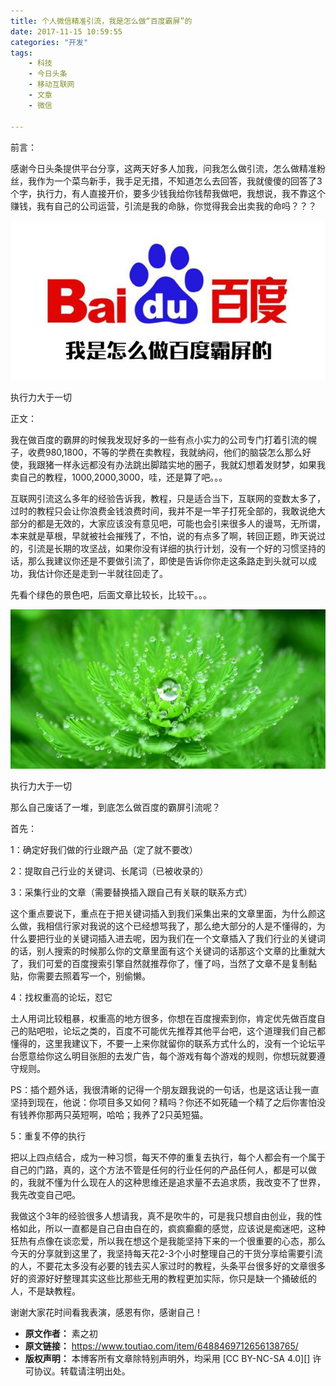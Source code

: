 ```yaml
---
title: 个人微信精准引流，我是怎么做“百度霸屏”的
date: 2017-11-15 10:59:55
categories: "开发"
tags:
	- 科技
	- 今日头条
	- 移动互联网
	- 文章
	- 微信

---
```


前言：

感谢今日头条提供平台分享，这两天好多人加我，问我怎么做引流，怎么做精准粉丝，我作为一个菜鸟新手，我手足无措，不知道怎么去回答，我就傻傻的回答了3个字，执行力，有人直接开价，要多少钱我给你钱帮我做吧，我想说，我不靠这个赚钱，我有自己的公司运营，引流是我的命脉，你觉得我会出卖我的命吗？？？

![个人微信精准引流，我是怎么做“百度霸屏”的][UNEQ-63JY-FZFI.jpg]

执行力大于一切

正文：

我在做百度的霸屏的时候我发现好多的一些有点小实力的公司专门打着引流的幌子，收费980,1800，不等的学费在卖教程，我就纳闷，他们的脑袋怎么那么好使，我跟猪一样永远都没有办法跳出脚踏实地的圈子，我就幻想着发财梦，如果我卖自己的教程，1000,2000,3000，哇，还是算了吧。。。

互联网引流这么多年的经验告诉我，教程，只是适合当下，互联网的变数太多了，过时的教程只会让你浪费金钱浪费时间，我并不是一竿子打死全部的，我敢说绝大部分的都是无效的，大家应该没有意见吧，可能也会引来很多人的谩骂，无所谓，本来就是草根，早就被社会摧残了，不怕，说的有点多了啊，转回正题，昨天说过的，引流是长期的攻坚战，如果你没有详细的执行计划，没有一个好的习惯坚持的话，那么我建议你还是不要做引流了，即使是告诉你你走这条路走到头就可以成功，我估计你还是走到一半就往回走了。

先看个绿色的景色吧，后面文章比较长，比较干。。。

![个人微信精准引流，我是怎么做“百度霸屏”的][JY2A-UNZF-AM63.jpg]

执行力大于一切

那么自己废话了一堆，到底怎么做百度的霸屏引流呢？

首先：

1：确定好我们做的行业跟产品（定了就不要改）

2：提取自己行业的关键词、长尾词（已被收录的）

3：采集行业的文章（需要替换插入跟自己有关联的联系方式）

这个重点要说下，重点在于把关键词插入到我们采集出来的文章里面，为什么颜这么做，我相信行家对我说的这个已经想骂我了，那么绝大部分的人是不懂得的，为什么要把行业的关键词插入进去呢，因为我们在一个文章插入了我们行业的关键词的话，别人搜索的时候那么你的文章里面有这个关键词的话那这个文章的比重就大了，我们可爱的百度搜索引擎自然就推荐你了，懂了吗，当然了文章不是复制黏贴，你需要去照着写一个，别偷懒。

4：找权重高的论坛，怼它

土人用词比较粗暴，权重高的地方很多，你想在百度搜索到你，肯定优先做百度自己的贴吧啦，论坛之类的，百度不可能优先推荐其他平台吧，这个道理我们自己都懂得的，这里我建议下，不要一上来你就留你的联系方式什么的，没有一个论坛平台愿意给你这么明目张胆的去发广告，每个游戏有每个游戏的规则，你想玩就要遵守规则。

PS：插个题外话，我很清晰的记得一个朋友跟我说的一句话，也是这话让我一直坚持到现在，他说：你项目多又如何？精吗？你还不如死磕一个精了之后你害怕没有钱养你那两只英短啊，哈哈；我养了2只英短猫。

5：重复不停的执行

把以上四点结合，成为一种习惯，每天不停的重复去执行，每个人都会有一个属于自己的门路，真的，这个方法不管是任何的行业任何的产品任何人，都是可以做的，我就不懂为什么现在人的这种思维还是追求量不去追求质，我改变不了世界，我先改变自己吧。

我做这个3年的经验很多人想请我，真不是吹牛的，可是我只想自由创业，我的性格如此，所以一直都是自己自由自在的，疯疯癫癫的感觉，应该说是痴迷吧，这种狂热有点像在谈恋爱，所以我在想这个是我能坚持下来的一个很重要的心态，那么今天的分享就到这里了，我坚持每天花2-3个小时整理自己的干货分享给需要引流的人，不要花太多没有必要的钱去买人家过时的教程，头条平台很多好的文章很多好的资源好好整理其实这些比那些无用的教程更加实际，你只是缺一个捅破纸的人，不是缺教程。

谢谢大家花时间看我表演，感恩有你，感谢自己！


[UNEQ-63JY-FZFI.jpg]: static/resources/crawler/UNEQ-63JY-FZFI.jpg
[JY2A-UNZF-AM63.jpg]: static/resources/crawler/JY2A-UNZF-AM63.jpg
 *  **原文作者：** 素之初
 *  **原文链接：** https://www.toutiao.com/item/6488469712656138765/
 *  **版权声明：** 本博客所有文章除特别声明外，均采用 [CC BY-NC-SA 4.0][] 许可协议。转载请注明出处。
